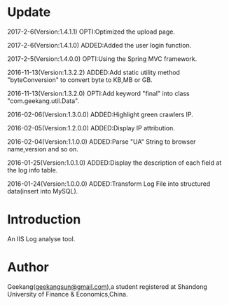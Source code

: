 # Update
2017-2-6(Version:1.4.1.1) OPTI:Optimized the upload page.

2017-2-6(Version:1.4.1.0) ADDED:Added the user login function.

2017-2-5(Version:1.4.0.0) OPTI:Using the Spring MVC framework.

2016-11-13(Version:1.3.2.2) ADDED:Add static utility method "byteConversion" to convert byte to KB,MB or GB.

2016-11-13(Version:1.3.2.0) OPTI:Add keyword "final" into class "com.geekang.util.Data".

2016-02-06(Version:1.3.0.0) ADDED:Highlight green crawlers IP.

2016-02-05(Version:1.2.0.0) ADDED:Display IP attribution.

2016-02-04(Version:1.1.0.0) ADDED:Parse "UA" String to browser name,version and so on.
  
2016-01-25(Version:1.0.1.0) ADDED:Display the description of each field at the log info table.
  
2016-01-24(Version:1.0.0.0) ADDED:Transform Log File into structured data(insert into MySQL).

# Introduction

An IIS Log analyse tool.

# Author

Geekang(geekangsun@gmail.com),a student registered at Shandong University of Finance & Economics,China.